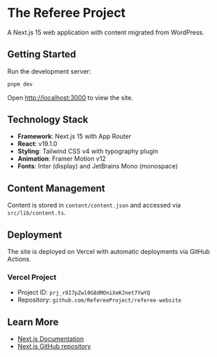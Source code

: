 # The Referee Project

A Next.js 15 web application with content migrated from WordPress.

## Getting Started

Run the development server:

```bash
pnpm dev
```

Open [http://localhost:3000](http://localhost:3000) to view the site.

## Technology Stack

- **Framework**: Next.js 15 with App Router
- **React**: v19.1.0
- **Styling**: Tailwind CSS v4 with typography plugin
- **Animation**: Framer Motion v12
- **Fonts**: Inter (display) and JetBrains Mono (monospace)

## Content Management

Content is stored in `content/content.json` and accessed via `src/lib/content.ts`.

## Deployment

The site is deployed on Vercel with automatic deployments via GitHub Actions.

### Vercel Project
- Project ID: `prj_r8I7pZwl0G8dMOniXeKJnet7YwYQ`
- Repository: `github.com/RefereeProject/referee-website`

## Learn More

- [Next.js Documentation](https://nextjs.org/docs)
- [Next.js GitHub repository](https://github.com/vercel/next.js)
